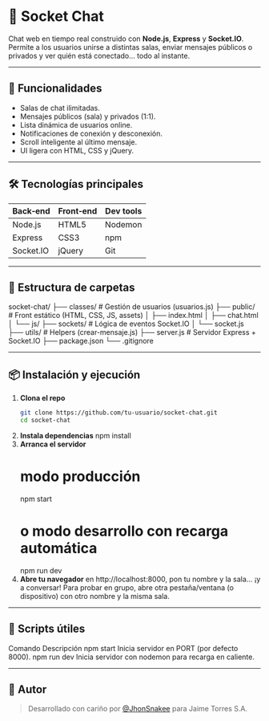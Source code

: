 # 💬 Socket Chat

Chat web en tiempo real construido con **Node.js**, **Express** y **Socket.IO**.  
Permite a los usuarios unirse a distintas salas, enviar mensajes públicos o privados y ver quién está conectado… todo al instante.

---

## 🚀 Funcionalidades
- Salas de chat ilimitadas.
- Mensajes públicos (sala) y privados (1:1).
- Lista dinámica de usuarios online.
- Notificaciones de conexión y desconexión.
- Scroll inteligente al último mensaje.
- UI ligera con HTML, CSS y jQuery.

---

## 🛠️ Tecnologías principales
| Back‑end | Front‑end | Dev tools |
|----------|-----------|-----------|
| Node.js  | HTML5     | Nodemon |
| Express  | CSS3      | npm      |
| Socket.IO| jQuery    | Git      |

---

## 📂 Estructura de carpetas
socket-chat/
├── classes/ # Gestión de usuarios (usuarios.js)
├── public/ # Front estático (HTML, CSS, JS, assets)
│ ├── index.html
│ ├── chat.html
│ └── js/
├── sockets/ # Lógica de eventos Socket.IO
│ └── socket.js
├── utils/ # Helpers (crear-mensaje.js)
├── server.js # Servidor Express + Socket.IO
├── package.json
└── .gitignore

---

## 📦 Instalación y ejecución

1. **Clona el repo**
   ```bash
   git clone https://github.com/tu-usuario/socket-chat.git
   cd socket-chat
2. **Instala dependencias**
    npm install
2. **Arranca el servidor**
    # modo producción
    npm start
    # o modo desarrollo con recarga automática
    npm run dev
4. **Abre tu navegador** 
    en http://localhost:8000, pon tu nombre y la sala… ¡y a conversar! Para probar en grupo, abre otra pestaña/ventana (o dispositivo) con otro nombre y la misma sala.

---

## 🧪 Scripts útiles

Comando	Descripción
npm start	Inicia servidor en PORT (por defecto 8000).
npm run dev	Inicia servidor con nodemon para recarga en caliente.

---

## 👤 Autor
> Desarrollado con cariño por [@JhonSnakee](https://github.com/JhonSnakee) para Jaime Torres S.A.